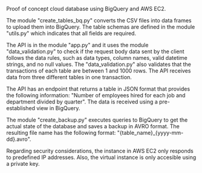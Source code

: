 Proof of concept cloud database using BigQuery and AWS EC2.

The module "create_tables_bq.py" converts the CSV files into data frames to upload them into BigQuery.
The table schemas are defined in the module "utils.py" which indicates that all fields are required.

The API is in the module "app.py" and it uses the module "data_validation.py" to check if the request body data sent by the client follows the data rules, such as data types, column names, valid datetime strings, and no null values. The "data_validation.py" also validates that the transactions of each table are between 1 and 1000 rows.
The API receives data from three different tables in one transaction.

The API has an endpoint that returns a table in JSON format that provides the following information: "Number of employees hired for each job and department divided by quarter". The data is received using a pre-established view in BigQuery.

The module "create_backup.py" executes queries to BigQuery to get the actual state of the database and saves a backup in AVRO format. The resulting file name has the following format: "{table_name}_{yyyy-mm-dd}.avro".

Regarding security considerations, the instance in AWS EC2 only responds to predefined IP addresses. Also, the virtual instance is only accesible using a private key.
